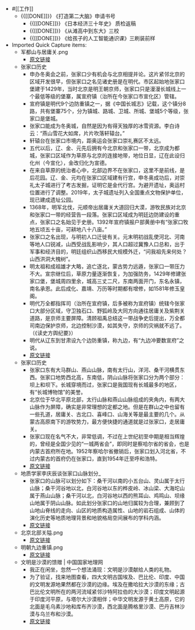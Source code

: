 -  #[[工作]]  
    - {{[[DONE]]}} 《打造第二大脑》申请书号
        - {{[[DONE]]}} 《日本经济三十年史》 质检返稿
        - {{[[DONE]]}} 《从滩高中到东大》三校
        - {{[[DONE]]}} 《给孩子的人工智能通识课》三刷装前样
- Imported Quick Capture items:
    - 军都山与居庸关.png 
        - [原文链接](https://img.bjtitle.com/business/upload/image/2021/08/15/1628957115690820.png)
    - 张家口历史
        - 申办冬奥会之前，张家口少有机会与北京相提并论。这片紧邻北京的区域开发很早，但张家口之名见诸史册是在明代。市区起始地张家口堡建于1429年，当时北京是明王朝京师，张家口只是漫漫长城线上一个最低等级的堡寨，属宣府镇（治所在今张家口市宣化区）管辖。
        - 宣府镇是明代9个边防重镇之一，据《中国长城志》记载，这个镇分8路，共有堡寨75个，分为镇城、路城、卫城、所城、堡城5个等级，张家口是堡城。
        - 张家口能成为冬奥城，自然是因为有得天独厚的冰雪资源。李白诗云：“燕山雪花大如席，片片吹落轩辕台。”
        - 轩辕台在张家口市境内，距奥运会张家口崇礼赛区不太远。
        - 五代以后，辽、金、元先后拥有今北京和张家口一带，北京成为都城，张家口区域作为草原与北京的连接地带，地位日显，辽在此设归化州（今宣化），金改归化为宣德。
        - 在来自草原的统治者心中，北部边界不在张家口，这里不是前线，是后花园。辽、金、元均在张家口区域建有行宫，申冬奥成功后，对崇礼太子城进行了考古发掘，证明它是金代行宫。为避开遗址，奥运村位置进行了调整。2019年，太子城遗址列入全国重点文物保护单位，现已建成遗址公园。
        - 1368年，明军北伐，元顺帝出居庸关大道回归大漠，游牧民族对北京和张家口一带的经营告一段落。张家口区域成为明廷边防建设的重点，张家口之名始见于史册。1392年宣府镇报户部黄册中有“张家口牧地五顷五十亩，可耕地八十八亩。”
        - 张家口之名出现，与明初人口迁徙有关。元末明初战乱使河北、河南等地人口锐减，山西受战乱影响少，其人口超过冀豫人口总和，出于军事和经济目的，明廷组织山西移民大规模外迁，“问我祖先来何处？山西洪洞大槐树”。
        - 明太祖和成祖雄才大略，追亡逐北，蒙古势力远遁，张家口一带压力不大。宣宗继位后，草原力量逐渐恢复，为加强防务，1429年修建张家口堡，堡城周四里余，城高三丈二尺，东南两面开门，东名永镇，南名承恩。此后成化、嘉靖、万历等时期都有增修，如1581年修玉皇阁。
        - 明代万全都指挥司（治所在宣府镇，后多被称为宣府镇）统辖今张家口大部分区域，守卫独石口、野狐岭及大同方向通往居庸关及紫荆关道路，是京师主要屏障。清顾祖禹总结这一带战争史后提出，万全都司南边保护京师，北边控制沙漠，如其失守，京师的灾祸就不远了。（《读史方舆纪要》）
        - 明代从辽东到甘肃设九个边防重镇，称九边，有“九边冲要数宣府”之说。
        - [原文链接](https://app.bjtitle.com/8816/newshow.php?newsid=6098830&typeid=5&uid=1&did=&mood=)
    - 张家口历史
        - 张家口东有大马群山、燕山山脉，南有太行山，洋河、桑干河横贯东西。张家口地势西北高，东南低，阴山山脉将张家口分为两个部分：坝上和坝下。长城穿境而过，张家口是我国现有长城最多的地区，有“长城博物馆”的美誉。
        - 北京位于华北平原北部，太行山脉和燕山山脉组成的夹角内，有两大山脉作为屏障，确实是非常理想的定都之地。但是在群山之中也留有一些孔道，居庸关、古北口、喜峰口、山海关等是最主要的几个。从蒙古高原南下的游牧势力，最方便快捷的通道就是过张家口，走居庸关。
        - 张家口现在名气不大，非常低调，不过在上世纪初至中期是相当辉煌的，曾经是全国少见的“一城两省会”，即同时是察哈尔省的省会，也是内蒙古首府所在地。1952年察哈尔省撤销后，张家口划入河北省，不过内蒙古的首府仍在张家口，直到1954年迁至呼和浩特。
        - [原文链接](https://app.bjtitle.com/8816/newshow.php?newsid=5969540&typeid=99&uid=1&did=&mood=)
    - 地质学家李庆辰谈张家口山脉划分_
        - 张家口的山脉可以划分如下：桑干河以南的小五台山、灵山属于太行山脉；桑干河谷地以北，白河谷地以东的桦皮岭、冰山梁、大海坨山属于燕山山脉；桑干河以北，白河谷地以西的熊耳山、鸡鸣山、坝缘山地属于阴山山脉。如此划分张家口的山地归属较为合理，兼顾到了山地山脊线的走向、山区的地质构造属性、山地的岩石组成、山体的演化历史等地质地理背景和地貌格局空间展布的学科内涵。
        - [原文链接](https://www.sohu.com/a/538324606_121124744)
    - 北京北部关隘.png 
        - [原文链接](https://img.bjtitle.com/business/upload/image/2021/08/15/1628957084452781.png)
    - 明朝九边重镇.png
        - [原文链接](https://img.bjtitle.com/business/upload/image/2021/08/15/1628957066183355.png)
    - 文明是沙漠的馈赠 | 中国国家地理网
        - 我正在闲坐，忽然一个想法涌现：文明是沙漠献给人类的礼物。
        - 为了验证，找来地图查看，四大文明古国埃及、巴比伦、印度、中国的文明发源地果然都在沙漠的边缘。埃及在撒哈拉大沙漠的东缘；古巴比伦文明所在的两河流域紧邻沙特阿拉伯的大沙漠；印度文明起源于印度河平原，与塔尔大沙漠相伴；中华文明发源于黄土高原，它的北面是毛乌素沙地和库布齐沙漠，西北面是腾格里沙漠、巴丹吉林沙漠与乌兰布和沙漠。
        - [原文链接](http://www.dili360.com/cng/article/p5350c3d682f4297.htm)
